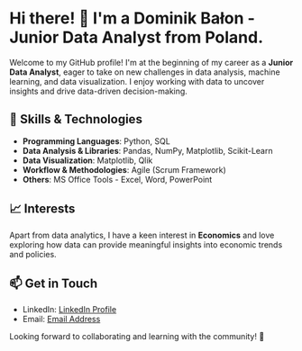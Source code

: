# Hi there! 👋 I'm a Dominik Bałon - Junior Data Analyst from Poland.

Welcome to my GitHub profile! I'm at the beginning of my career as a **Junior Data Analyst**, eager to take on new challenges in data analysis, machine learning, and data visualization. I enjoy working with data to uncover insights and drive data-driven decision-making.

## 🚀 Skills & Technologies
- **Programming Languages**: Python, SQL
- **Data Analysis & Libraries**: Pandas, NumPy, Matplotlib, Scikit-Learn
- **Data Visualization**: Matplotlib, Qlik
- **Workflow & Methodologies**: Agile (Scrum Framework)
- **Others**: MS Office Tools - Excel, Word, PowerPoint

## 📈 Interests
Apart from data analytics, I have a keen interest in **Economics** and love exploring how data can provide meaningful insights into economic trends and policies.

## 📫 Get in Touch
- LinkedIn: [LinkedIn Profile](<www.linkedin.com/in/dominik-bałon-aa5243242/>) 
- Email: [Email Address](dominik.balon00@gmail.com)

Looking forward to collaborating and learning with the community! 🚀

